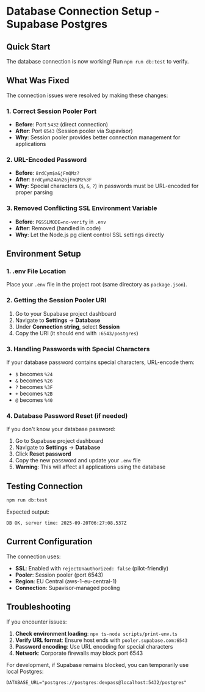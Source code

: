# Database Connection Setup - Supabase Postgres

## Quick Start

The database connection is now working! Run `npm run db:test` to verify.

## What Was Fixed

The connection issues were resolved by making these changes:

### 1. **Correct Session Pooler Port**
- **Before**: Port `5432` (direct connection)
- **After**: Port `6543` (Session pooler via Supavisor)
- **Why**: Session pooler provides better connection management for applications

### 2. **URL-Encoded Password**
- **Before**: `8rdCym$a&jFmQMz?`
- **After**: `8rdCym%24a%26jFmQMz%3F`
- **Why**: Special characters (`$`, `&`, `?`) in passwords must be URL-encoded for proper parsing

### 3. **Removed Conflicting SSL Environment Variable**
- **Before**: `PGSSLMODE=no-verify` in `.env`
- **After**: Removed (handled in code)
- **Why**: Let the Node.js pg client control SSL settings directly

## Environment Setup

### 1. .env File Location
Place your `.env` file in the project root (same directory as `package.json`).

### 2. Getting the Session Pooler URI
1. Go to your Supabase project dashboard
2. Navigate to **Settings** → **Database**
3. Under **Connection string**, select **Session**
4. Copy the URI (it should end with `:6543/postgres`)

### 3. Handling Passwords with Special Characters
If your database password contains special characters, URL-encode them:
- `$` becomes `%24`
- `&` becomes `%26`
- `?` becomes `%3F`
- `+` becomes `%2B`
- `@` becomes `%40`

### 4. Database Password Reset (if needed)
If you don't know your database password:
1. Go to Supabase project dashboard
2. Navigate to **Settings** → **Database**
3. Click **Reset password**
4. Copy the new password and update your `.env` file
5. **Warning**: This will affect all applications using the database

## Testing Connection

```bash
npm run db:test
```

Expected output:
```
DB OK, server time: 2025-09-20T06:27:08.537Z
```

## Current Configuration

The connection uses:
- **SSL**: Enabled with `rejectUnauthorized: false` (pilot-friendly)
- **Pooler**: Session pooler (port 6543)
- **Region**: EU Central (aws-1-eu-central-1)
- **Connection**: Supavisor-managed pooling

## Troubleshooting

If you encounter issues:

1. **Check environment loading**: `npx ts-node scripts/print-env.ts`
2. **Verify URL format**: Ensure host ends with `pooler.supabase.com:6543`
3. **Password encoding**: Use URL encoding for special characters
4. **Network**: Corporate firewalls may block port 6543

For development, if Supabase remains blocked, you can temporarily use local Postgres:
```env
DATABASE_URL="postgres://postgres:devpass@localhost:5432/postgres"
```